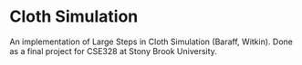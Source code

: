 # Cloth Simulation

An implementation of Large Steps in Cloth Simulation (Baraff, Witkin).
Done as a final project for CSE328 at Stony Brook University.
